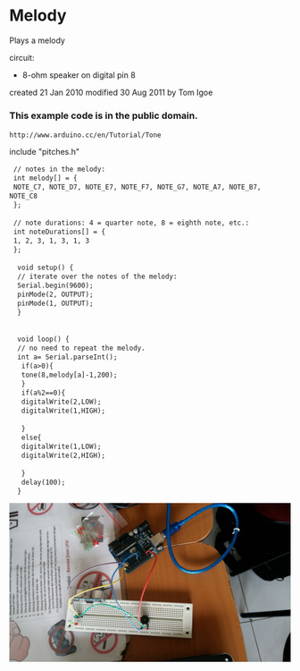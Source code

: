 # Melody

 Plays a melody

  circuit:
  * 8-ohm speaker on digital pin 8

   created 21 Jan 2010
   modified 30 Aug 2011
   by Tom Igoe

### This example code is in the public domain.

    http://www.arduino.cc/en/Tutorial/Tone

 
   include "pitches.h"

     // notes in the melody:
     int melody[] = {
     NOTE_C7, NOTE_D7, NOTE_E7, NOTE_F7, NOTE_G7, NOTE_A7, NOTE_B7, NOTE_C8
     };

     // note durations: 4 = quarter note, 8 = eighth note, etc.:
     int noteDurations[] = {
     1, 2, 3, 1, 3, 1, 3
     };

      void setup() {
      // iterate over the notes of the melody:
      Serial.begin(9600);
      pinMode(2, OUTPUT);
      pinMode(1, OUTPUT);
      }


      void loop() {
      // no need to repeat the melody.
      int a= Serial.parseInt();
       if(a>0){
       tone(8,melody[a]-1,200);
       }
       if(a%2==0){
       digitalWrite(2,LOW);
       digitalWrite(1,HIGH);
  
       }
       else{
       digitalWrite(1,LOW);
       digitalWrite(2,HIGH);
 
       }
       delay(100);
      }

![SS ARD][img1]
     
[img1]: /Photo%20Arduino/melody.jpg "SS ARD"

